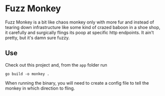 # Fuzz Monkey

Fuzz Monkey is a bit like chaos monkey only with more fur and instead of tearing
down infrastructure like some kind of crazed baboon in a shoe shop, it carefully
and surgically flings its poop at specific http endpoints. It ain't pretty,
but it's damn sure fuzzy.

## Use

Check out this project and, from the `app` folder run

```
go build -o monkey .
```

When running the binary, you will need to create a config file to tell the monkey
in which direction to fling.

